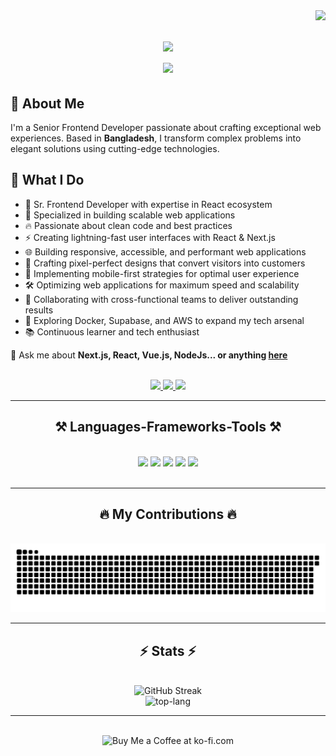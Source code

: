 <img align="right" src="https://visitor-badge.laobi.icu/badge?page_id=md-sohrab-hossain.md-sohrab-hossain&left_color=red&right_color=green" />



<h1 align="center">
    <img src="https://readme-typing-svg.herokuapp.com/?font=Righteous&size=35&color=f75c7e&center=true&vCenter=true&width=500&height=70&duration=4000&lines=Hi+There!+👋;+I'm+Sohrab!;" />
    <br/>
    <img src="https://readme-typing-svg.demolab.com/?lines=Frontend+software+engineer;6%2B+years+of+experience;Always+learning+new+things&font=Fira%20Code&center=true&width=440&height=45&color=f75c7e&vCenter=true&pause=1000&size=22" />
</h1>

<div>
 <h2> 🚀 About Me</h2>
<p>I'm a Senior Frontend Developer passionate about crafting exceptional web experiences. Based in <strong>Bangladesh</strong>, I transform complex problems into elegant solutions using cutting-edge technologies.</p>
</div>

<div>
<h2>💫 What I Do</h2>
  <ul>
    <li>💼 Sr. Frontend Developer with expertise in React ecosystem</li>
    <li>🚀 Specialized in building scalable web applications</li>
    <li>🔥 Passionate about clean code and best practices</li>
    <li>⚡ Creating lightning-fast user interfaces with React & Next.js</li>
    <li>🌐 Building responsive, accessible, and performant web applications</li>
    <li>🎨 Crafting pixel-perfect designs that convert visitors into customers</li>
    <li>📱 Implementing mobile-first strategies for optimal user experience</li>
    <li>🛠️ Optimizing web applications for maximum speed and scalability</li>
    <li>👥 Collaborating with cross-functional teams to deliver outstanding results</li>
    <li>🌱 Exploring Docker, Supabase, and AWS to expand my tech arsenal</li>
    <li>📚 Continuous learner and tech enthusiast</li>
  </ul>

💬 Ask me about **Next.js, React, Vue.js, NodeJs... or anything [here](mailto:md.soharubhossen@gmail.com)**
 </div>
 
 <br/>
 
<div align="center"> 
  <a href="mailto:md.soharubhossen@gmail.com" target="_blank">
    <img src="https://img.shields.io/badge/Gmail-333333?style=for-the-badge&logo=gmail&logoColor=red" target="_blank"/>
  </a>
  <a href="https://www.linkedin.com/in/md-soharub-hossen" target="_blank">
    <img src="https://img.shields.io/badge/LinkedIn-0077B5?style=for-the-badge&logo=linkedin&logoColor=white" target="_blank" />
  </a>
  <a href="https://sohrab-portfolio.vercel.app/" target="_blank">
     <img src="https://img.shields.io/badge/Portfolio-FF5722?style=for-the-badge&logo=todoist&logoColor=white" target="_blank" /> <!-- sqlite, safari, google-chrome are other good icon options -->
  </a>
</div>

 <hr/>
 
<h2 align="center">⚒️ Languages-Frameworks-Tools ⚒️</h2>
<br/>
<div align="center">
  <!-- Frontend Frameworks/Libraries -->
<img src="https://skillicons.dev/icons?i=react,nextjs,redux,vue" />

<!-- Styling & UI -->
<img src="https://skillicons.dev/icons?i=html,sass,tailwind,bootstrap,mui" />

<!-- Backend & Database -->
<img src="https://skillicons.dev/icons?i=nodejs,express,graphql,mongodb,mysql,firebase" />

<!-- DevOps & Tools -->
<img src="https://skillicons.dev/icons?i=docker,aws,git,github,githubactions,jest" />

<!-- Development Environment -->
<img src="https://skillicons.dev/icons?i=vscode,figma,windows,linux" />
</div>

<br/>
<hr/>

<div align="center">
  <h2>🔥 My Contributions 🔥 </h2>
  <br>
  <img alt="snake eating my contributions" src="https://raw.githubusercontent.com/md-sohrab-hossain/md-sohrab-hossain/output/github-contribution-grid-snake.svg" />
</div>

<hr/>

<h2 align="center">⚡ Stats ⚡</h2>
<br>
<div align=center>
    <img src="https://github-readme-streak-stats-tau-seven.vercel.app?user=md-sohrab-hossain&theme=onedark&border_radius=10" alt="GitHub Streak" /> <br/>
    <img src="https://github-readme-stats.vercel.app/api/top-langs/?username=md-sohrab-hossain&layout=compact&theme=onedark&border_radius=10" alt="top-lang"/>
</div>

<hr/>

<br/>

<div align="center">
<img height='64' style='border:0px;height:64px;' src='https://storage.ko-fi.com/cdn/kofi1.png?v=3' border='0' alt='Buy Me a Coffee at ko-fi.com' />
</div>

<br/>
